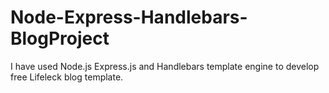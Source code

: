 # Node-Express-Handlebars-BlogProject
I have used Node.js Express.js and Handlebars template engine  to develop  free Lifeleck blog template.
